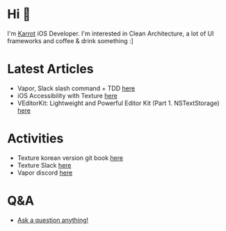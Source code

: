 # Hi 👋 
I'm [Karrot](https://ca.karrotmarket.com/) iOS Developer.
I'm interested in Clean Architecture, a lot of UI frameworks and coffee & drink something :] 


# Latest Articles
- Vapor, Slack slash command + TDD [here](https://medium.com/@h2s1880/vapor-%ED%85%8C%EC%8A%A4%ED%8A%B8-%EC%A3%BC%EB%8F%84-%EA%B0%9C%EB%B0%9C%EC%9D%84-%ED%95%B4%EA%B0%80%EB%A9%B4%EC%84%9C-slack-slash-command-%EB%A7%8C%EB%93%A4%EA%B8%B0-657020007906)
- iOS Accessibility with Texture [here](https://texture-kr.gitbook.io/wiki/advanced-guide/accessibility)
- VEditorKit: Lightweight and Powerful Editor Kit (Part 1. NSTextStorage) [here](https://medium.com/@h2s1880/veditorkit-lightweight-and-powerful-editor-kit-part-1-nstextstorage-64d354098b10)

# Activities
- Texture korean version git book [here](https://texture-kr.gitbook.io/wiki/)
- Texture Slack [here](https://app.slack.com/client/T0V4MUTCK)
- Vapor discord [here](https://discord.com/channels/431917998102675485)

# Q&A
- [Ask a question anything!](https://github.com/GeekTree0101/GeekTreeQnA/issues/new)
